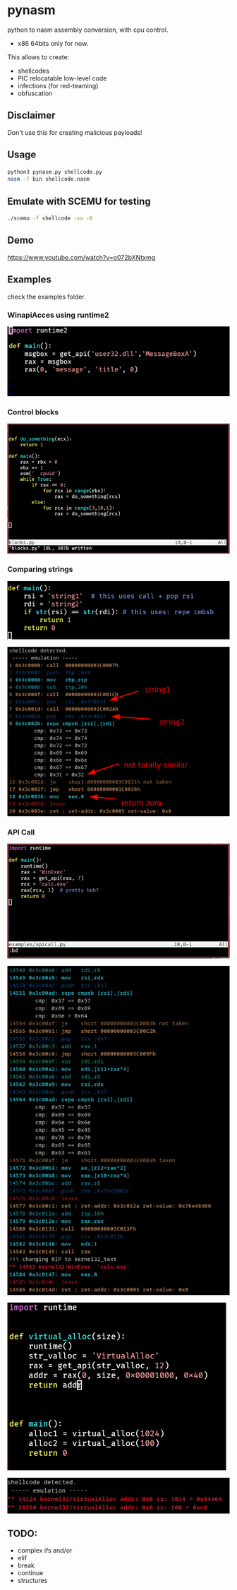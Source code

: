 # pynasm

python to nasm assembly conversion, with cpu control.
- x86 64bits only for now.

This allows to create:
- shellcodes
- PIC relocatable low-level code 
- infections (for red-teaming)
- obfuscation



## Disclaimer

Don't use this for creating malicious payloads!

## Usage

```bash
python3 pynasm.py shellcode.py
nasm -f bin shellcode.nasm
```

## Emulate with SCEMU for testing

```bash
./scemu -f shellcode -vv -6
```

## Demo

https://www.youtube.com/watch?v=o072bXNtxmg

## Examples

check the examples folder.


### WinapiAcces using runtime2

![winapi](pics/runtime2.png)


### Control blocks

![blocks](pics/blocks.png)

### Comparing strings

![python code](pics/strings_compare1.png)

![emulated binary](pics/strings_compare.png)


### API Call

![api call](pics/api_call1.png)

![emulation](pics/api_call2.png)


![virtual allocs](pics/api_call3.png)

![emulation](pics/api_call4.png)


## TODO:

- complex ifs and/or
- elif
- break
- continue
- structures




